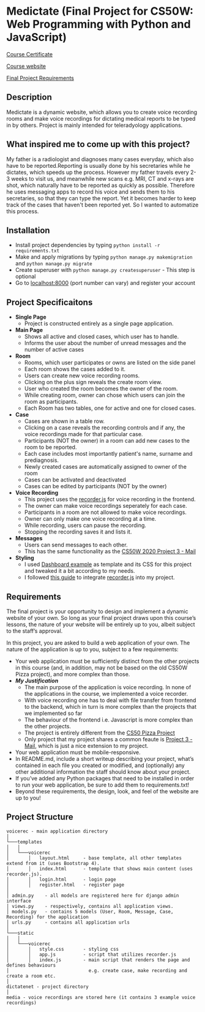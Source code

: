 # Medictate (Final Project for CS50W: Web Programming with Python and JavaScript)

[Course Certificate](https://cs50.harvard.edu/certificates/aab7e662-7767-4776-a774-cd3561c4df8e)

[Course website](https://cs50.harvard.edu/web/2020/)

[Final Project Requirements](https://cs50.harvard.edu/web/2020/projects/final/capstone/)

## Description
Medictate is a dynamic website, which allows you to create voice recording rooms and make voice recordings for dictating medical
reports to be typed in by others. Project is mainly intended for teleradyology applications.

## What inspired me to come up with this project?
My father is a radiologist and diagnoses many cases everyday, which also have to be reported.Reporting is usually done by his secretaries while he dictates, which speeds up the process. However my father travels every 2-3 weeks to visit us, and meanwhile new scans e.g. MRI, CT and x-rays are shot, which naturally have to be reported as quickly as possible. Therefore he uses messaging apps to record his voice and sends them to his secretaries, so that they can type the report. Yet it becomes harder to keep track of the cases that haven't been reported yet. So I wanted to automatize this process.

## Installation

- Install project dependencies by typing `python install -r requirements.txt`
- Make and apply migrations by typing `python manage.py makemigration` and `python manage.py migrate`
- Create superuser with `python manage.py createsuperuser` - This step is optional
- Go to [localhost:8000](localhost:8000) (port number can vary) and register your account

## Project Specificaitons

- **Single Page**
  - Project is constructed entirely as a single page application.
- **Main Page**
  - Shows all active and closed cases, which user has to handle.
  - Informs the user about the number of unread messages and the number of active cases
- **Room**
  - Rooms, which user participates or owns are listed on the side panel
  - Each room shows the cases added to it.
  - Users can create new voice recording rooms.
  - Clicking on the plus sign reveals the create room view.
  - User who created the room becomes the owner of the room.
  - While creating room, owner can chose which users can join the room as participants.
  - Each Room has two tables, one for active and one for closed cases.
- **Case**
  - Cases are shown in a table row.
  - Clicking on a case reveals the recording controls and if any, the voice recordings made for that particular case.
  - Participants (NOT the owner) in a room can add new cases to the room to be reported.
  - Each case includes most importantly patient's name, surname and prediagnosis.
  - Newly created cases are automatically assigned to owner of the room
  - Cases can be activated and deactivated
  - Cases can be edited by participants (NOT by the owner)
- **Voice Recording**
  - This project uses the [recorder.js](https://github.com/mattdiamond/Recorderjs) for voice recording in the frontend. 
  - The owner can make voice recordings seperately for each case.
  - Participants in a room are not allowed to make voice recordings.
  - Owner can only make one voice recording at a time.
  - While recording, users can pause the recording.
  - Stopping the recording saves it and lists it.
- **Messages**
  - Users can send messages to each other.
  - This has the same functionality as the [CS50W 2020 Project 3 - Mail](https://cs50.harvard.edu/web/2020/projects/3/mail/)
- **Styling**
  - I used [Dashboard example](https://getbootstrap.com/docs/4.0/examples/dashboard/) as template and its CSS for this project and tweaked it a bit according to my needs.
  - I followed [this guide](https://blog.addpipe.com/using-recorder-js-to-capture-wav-audio-in-your-html5-web-site/) to integrate [recorder.js](https://github.com/mattdiamond/Recorderjs) into my project.

## Requirements
The final project is your opportunity to design and implement a dynamic website of your own. So long as your final project draws upon this course’s lessons, the nature of your website will be entirely up to you, albeit subject to the staff’s approval.

In this project, you are asked to build a web application of your own. The nature of the application is up to you, subject to a few requirements:

- Your web application must be sufficiently distinct from the other projects in this course (and, in addition, may not be based on the old CS50W Pizza  project), and more complex than those.
- ***My Justification***
  - The main purpose of the application is voice recording. In none of the applications in the course, we implemented a voice recorder.
  - With voice recording one has to deal with file transfer from frontend to the backend, which in turn is more complex than the projects that we implemented so far
  - The behaviour of the frontend i.e. Javascript is more complex than the other projects. 
  - The project is entirely different from the [CS50 Pizza Project](https://docs.cs50.net/web/2020/x/projects/3/project3.html)
  - Only project that my project shares a common feaute is [Project 3 - Mail](https://cs50.harvard.edu/web/2020/projects/3/mail/), which is just a nice extension to my project.
- Your web application must be mobile-responsive.
- In README.md, include a short writeup describing your project, what’s contained in each file you created or modified, and (optionally) any other additional information the staff should know about your project.
- If you’ve added any Python packages that need to be installed in order to run your web application, be sure to add them to requirements.txt!
- Beyond these requirements, the design, look, and feel of the website are up to you!

## Project Structure
```
voicerec - main application directory    
│
└───templates
│   │
│   └───voicerec
│       │   layout.html     - base template, all other templates extend from it (uses Bootstrap 4).
│       │   index.html      - template that shows main content (uses recorder.js).
│       │   login.html      - login page
│       │   register.html   - register page
│
│ admin.py    - all models are registered here for django admin interface
│ views.py    - respectively, contains all application views. 
│ models.py   - contains 5 models (User, Room, Message, Case, Recording) for the application
│ urls.py     - contains all application urls
│
└───static
│   │
│   └───voicerec
│       │   style.css       - styling css
│       │   app.js          - script that utilizes recorder.js
│       │   index.js        - main script that renders the page and defines behaviours
│                             e.g. create case, make recording and create a room etc.
│
dictatenet - project directory
│
media - voice recordings are stored here (it contains 3 example voice recordings)
```
